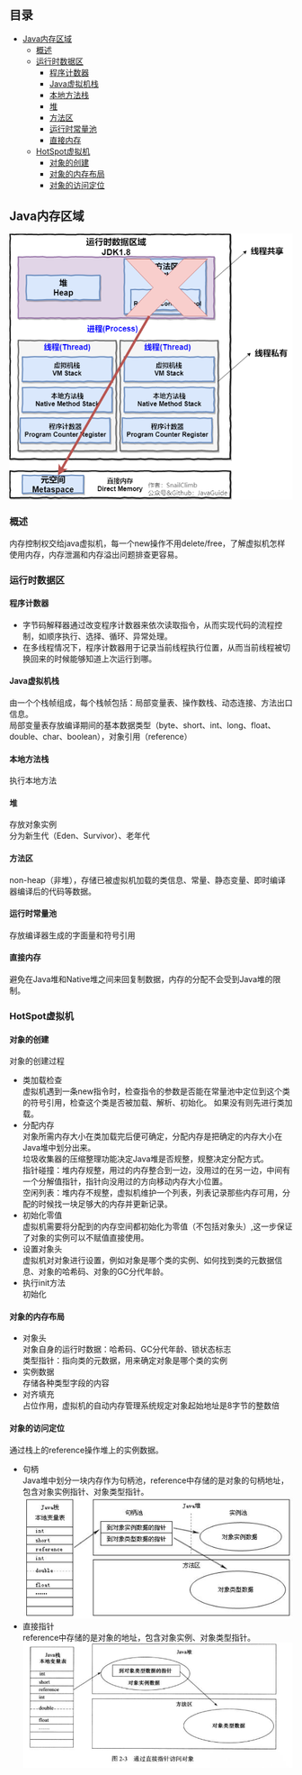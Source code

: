 ## 目录

- [Java内存区域](#Java内存区域)
    - [概述](#概述)
    - [运行时数据区](#运行时数据区)
        - [程序计数器](#程序计数器)
        - [Java虚拟机栈](#Java虚拟机栈)
        - [本地方法栈](#本地方法栈)
        - [堆](#堆)
        - [方法区](#方法区)
        - [运行时常量池](#运行时常量池)
        - [直接内存](#直接内存)
    - [HotSpot虚拟机](#HotSpot虚拟机)
        - [对象的创建](#对象的创建)
        - [对象的内存布局](#对象的内存布局)
        - [对象的访问定位](#对象的访问定位)

## Java内存区域

![运行时数据区](../picture/jvm/Java运行时数据区域JDK1.8.png)

### 概述

内存控制权交给java虚拟机，每一个new操作不用delete/free，了解虚拟机怎样使用内存，内存泄漏和内存溢出问题排查更容易。

### 运行时数据区

#### 程序计数器

* 字节码解释器通过改变程序计数器来依次读取指令，从而实现代码的流程控制，如顺序执行、选择、循环、异常处理。
* 在多线程情况下，程序计数器用于记录当前线程执行位置，从而当前线程被切换回来的时候能够知道上次运行到哪。

#### Java虚拟机栈

由一个个栈帧组成，每个栈帧包括：局部变量表、操作数栈、动态连接、方法出口信息。  
局部变量表存放编译期间的基本数据类型（byte、short、int、long、float、double、char、boolean），对象引用（reference）  

#### 本地方法栈

执行本地方法

#### 堆

存放对象实例  
分为新生代（Eden、Survivor）、老年代

#### 方法区

non-heap（非堆），存储已被虚拟机加载的类信息、常量、静态变量、即时编译器编译后的代码等数据。

#### 运行时常量池

存放编译器生成的字面量和符号引用

#### 直接内存

避免在Java堆和Native堆之间来回复制数据，内存的分配不会受到Java堆的限制。

### HotSpot虚拟机

#### 对象的创建

对象的创建过程  
* 类加载检查  
虚拟机遇到一条new指令时，检查指令的参数是否能在常量池中定位到这个类的符号引用，检查这个类是否被加载、解析、初始化。
如果没有则先进行类加载。
* 分配内存  
对象所需内存大小在类加载完后便可确定，分配内存是把确定的内存大小在Java堆中划分出来。  
垃圾收集器的压缩整理功能决定Java堆是否规整，规整决定分配方式。  
指针碰撞：堆内存规整，用过的内存整合到一边，没用过的在另一边，中间有一个分解值指针，指针向没用过的方向移动内存大小位置。  
空闲列表：堆内存不规整，虚拟机维护一个列表，列表记录那些内存可用，分配的时候找一块足够大的内存并更新记录。
* 初始化零值  
虚拟机需要将分配到的内存空间都初始化为零值（不包括对象头）,这一步保证了对象的实例可以不赋值直接使用。
* 设置对象头  
虚拟机对对象进行设置，例如对象是哪个类的实例、如何找到类的元数据信息、对象的哈希码、对象的GC分代年龄。
* 执行init方法  
初始化

#### 对象的内存布局

* 对象头  
对象自身的运行时数据：哈希码、GC分代年龄、锁状态标志  
类型指针：指向类的元数据，用来确定对象是哪个类的实例
* 实例数据  
存储各种类型字段的内容
* 对齐填充  
占位作用，虚拟机的自动内存管理系统规定对象起始地址是8字节的整数倍

#### 对象的访问定位

通过栈上的reference操作堆上的实例数据。
* 句柄  
Java堆中划分一块内存作为句柄池，reference中存储的是对象的句柄地址，包含对象实例指针、对象类型指针。
![句柄](../picture/jvm/句柄.jpg)
* 直接指针  
reference中存储的是对象的地址，包含对象实例、对象类型指针。
![直接指针](../picture/jvm/直接指针.png)

